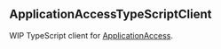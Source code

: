 ApplicationAccessTypeScriptClient
---------------------------------

WIP TypeScript client for [ApplicationAccess](https://github.com/alastairwyse/ApplicationAccess).